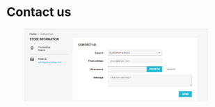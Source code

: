 # Contact us

<figure><img src="../../../.gitbook/assets/image (101).png" alt=""><figcaption></figcaption></figure>
